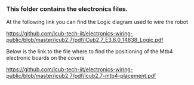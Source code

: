 ### This folder contains the electronics files. 

At the following link you can find the Logic diagram used to wire the robot

https://github.com/icub-tech-iit/electronics-wiring-public/blob/master/icub2.7/pdf/iCub2.7_E3.6.0_14838_Logic.pdf

Below is the link to the file where to find the positioning of the Mtb4 electronic boards on the covers

https://github.com/icub-tech-iit/electronics-wiring-public/blob/master/icub2.7/pdf/icub2.7-mtb4-placement.pdf
